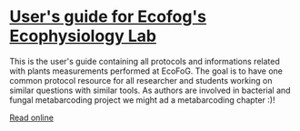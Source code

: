 # [User's guide for Ecofog's Ecophysiology Lab](https://GitHubID.github.io/Repository//index.html)

This is the user's guide containing all protocols and informations related with plants measurements performed at EcoFoG.
The goal is to have one common protocol resource for all researcher and students working on similar questions with similar tools.
As authors are involved in bacterial and fungal metabarcoding project we might ad a metabarcoding chapter :)!

[Read online](https://lafontrapnouiltristan.github.io/EcoPhyCofoG_guide/)
